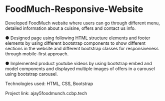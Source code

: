 # FoodMuch-Responsive-Website

Developed FoodMuch website where users can go through different menu, detailed information about a cuisine, offers and contact us info.

● Designed page using following HTML structure elements and footer elements by using different bootstrap components to show different sections in the website and different bootstrap classes for responsiveness through mobile-first approach.

● Implemented product youtube videos by using bootstrap embed and model components and displayed multiple images of offers in a carousel using bootstrap carousel.

Technologies used: HTML, CSS, Bootstrap

Project link: ajay5foodmunch.ccbp.tech
